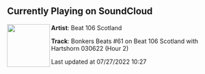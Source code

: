 ## Currently Playing on SoundCloud

[<img align="left" width="100" src="https://i1.sndcdn.com/artworks-Xag1t0fG8ZBeFtXH-P5xgPw-t500x500.jpg">](https://soundcloud.com/beat106scotland/bonkers-beats-61-on-beat-106-scotland-with-hartshorn-030622-hour-2)

**Artist**: Beat 106 Scotland 

**Track**: Bonkers Beats #61 on Beat 106 Scotland with Hartshorn 030622 (Hour 2)

Last updated at 07/27/2022 10:27
